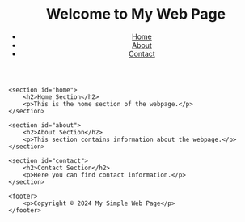 <head>
    <meta name="viewport" content="width=device-width, initial-scale=1.0">
    <title>My Simple Web Page</title>
    <link rel="stylesheet" href="styles.css">
</head>

<body>
    <header>
        <h1>Welcome to My Web Page</h1>
        <nav>
            <ul>
                <li><a href="#home">Home</a></li>
                <li><a href="#about">About</a></li>
                <li><a href="#contact">Contact</a></li>
            </ul>
        </nav>
    </header>

    <section id="home">
        <h2>Home Section</h2>
        <p>This is the home section of the webpage.</p>
    </section>

    <section id="about">
        <h2>About Section</h2>
        <p>This section contains information about the webpage.</p>
    </section>

    <section id="contact">
        <h2>Contact Section</h2>
        <p>Here you can find contact information.</p>
    </section>

    <footer>
        <p>Copyright © 2024 My Simple Web Page</p>
    </footer>
</body>
